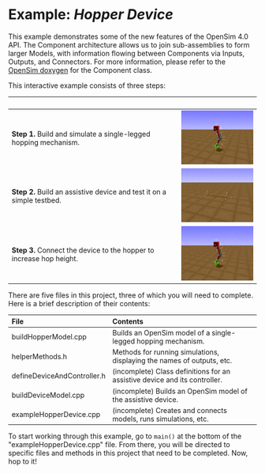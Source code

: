 Example: *Hopper Device* 
========================

This example demonstrates some of the new features of the OpenSim 4.0 API.
The Component architecture allows us to join sub-assemblies to form larger Models, with information flowing between Components via Inputs, Outputs, and Connectors.
For more information, please refer to the [OpenSim doxygen](http://doxygen.opensim.community/) for the Component class.

This interactive example consists of three steps:

| &nbsp;                                                                 | &nbsp;
| ---------------------------------------------------------------------- | --------------------------------
| **Step 1.** Build and simulate a single-legged hopping mechanism.      | ![Step 1 video](video_step1.gif)
| **Step 2.** Build an assistive device and test it on a simple testbed. | ![Step 2 video](video_step2.gif)
| **Step 3.** Connect the device to the hopper to increase hop height.   | ![Step 3 video](video_step3.gif)

There are five files in this project, three of which you will need to complete.
Here is a brief description of their contents:

| File                        | Contents
| :-------------------------- | :-------------------------------------------------------------------------
| buildHopperModel.cpp        | Builds an OpenSim model of a single-legged hopping mechanism.
| helperMethods.h             | Methods for running simulations, displaying the names of outputs, etc.
| defineDeviceAndController.h | (incomplete) Class definitions for an assistive device and its controller.
| buildDeviceModel.cpp        | (incomplete) Builds an OpenSim model of the assistive device.
| exampleHopperDevice.cpp     | (incomplete) Creates and connects models, runs simulations, etc.

To start working through this example, go to `main()` at the bottom of the "exampleHopperDevice.cpp" file.
From there, you will be directed to specific files and methods in this project that need to be completed.
Now, hop to it!
